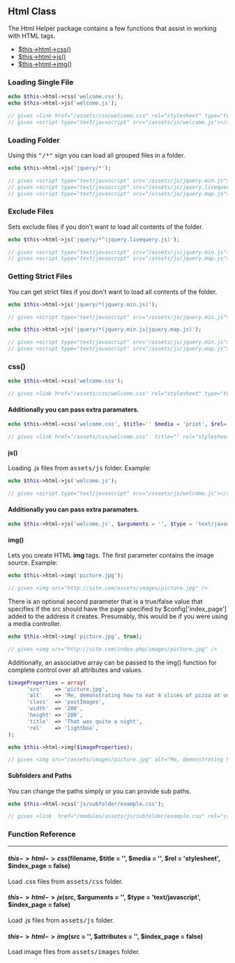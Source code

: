 ## Html Class

The Html Helper package contains a few functions that assist in working with HTML tags.

<ul>
    <li><a href="#css">$this->html->css()</a></li>
    <li><a href="#js">$this->html->js()</a></li>
    <li><a href="#img">$this->html->img()</a></li>
</ul>

### Loading Single File

```php
echo $this->html->css('welcome.css');
echo $this->html->js('welcome.js');

// gives <link href="/assets/css/welcome.css" rel="stylesheet" type="text/css" />
// gives <script type="text/javascript" src="/assets/js/welcome.js"></script>
```

### Loading Folder

Using this <kbd>"/*"</kbd> sign you can load all grouped files in a folder.

```php
echo $this->html->js('jquery/*');

// gives <script type="text/javascript" src="/assets/js/jquery.min.js"></script>
// gives <script type="text/javascript" src="/assets/js/jquery.livequery.js"></script>
// gives <script type="text/javascript" src="/assets/js/jquery.map.js"></script>
```

### Exclude Files

Sets exclude files if you don't want to load all contents of the folder.

```php
echo $this->html->js('jquery/*^(jquery.livequery.js)');

// gives <script type="text/javascript" src="/assets/js/jquery.min.js"></script>
// gives <script type="text/javascript" src="/assets/js/jquery.map.js"></script>
```

### Getting Strict Files

You can get strict files if you don't want to load all contents of the folder.

```php
echo $this->html->js('jquery/*(jquery.min.js)');

// gives <script type="text/javascript" src="/assets/js/jquery.min.js"></script>

echo $this->html->js('jquery/*(jquery.min.js|jquery.map.js)');

// gives <script type="text/javascript" src="/assets/js/jquery.min.js"></script>
// gives <script type="text/javascript" src="/assets/js/jquery.map.js"></script>
```

### css() <a name="css"></a>

```php
echo $this->html->css('welcome.css');

// gives <link href="/assets/css/welcome.css" rel="stylesheet" type="text/css" />
```

#### Additionally you can pass extra paramaters.

```php
echo $this->html->css('welcome.css', $title='' $media = 'print', $rel='stylesheet', $index_page = false);

// gives <link href="/assets/css/welcome.css"  title="" rel="stylesheet" type="text/css"  media="print" />
```

#### js()<a name="js"></a>

Loading .js files from <kbd>assets/js</kbd> folder. Example:

```php
echo $this->html->js('welcome.js');

// gives <script type="text/javascript" src="/assets/js/welcome.js"></script>
```

#### Additionally you can pass extra paramaters.

```php
echo $this->html->js('welcome.js', $arguments = '', $type = 'text/javascript', $index_page = false);
```

#### img() <a name="img"></a>

Lets you create HTML <b>img</b> tags. The first parameter contains the image source. Example:

```php
echo $this->html->img('picture.jpg');

// gives <img src="http://site.com/assets/images/picture.jpg" />
```
There is an optional second parameter that is a true/false value that specifies if the src should have the page specified by $config['index_page'] added to the address it creates. Presumably, this would be if you were using a media controller.

```php
echo $this->html->img('picture.jpg', true);

// gives <img src="http://site.com/index.php/images/picture.jpg" />
```

Additionally, an associative array can be passed to the img() function for complete control over all attributes and values.

```php
$imageProperties = array(
      'src'    => 'picture.jpg',
      'alt'    => 'Me, demonstrating how to eat 4 slices of pizza at one time',
      'class'  => 'postImages',
      'width'  => '200',
      'height' => '200',
      'title'  => 'That was quite a night',
      'rel'    => 'lightbox',
);

echo $this->html->img($imageProperties);

// gives <img src="/assets/images/picture.jpg" alt="Me, demonstrating how to eat 4 slices of pizza at one time"  class="postImages" width="200" height="200" title="That was quite a night" rel="lightbox" />
```

#### Subfolders and Paths

You can change the paths simply or you can provide sub paths.

```php
echo $this->html->css('js/subfolder/example.css');

// gives <link  href="/modules/assets/js/subfolder/example.css" rel="stylesheet" type="text/css" />
```

### Function Reference

------

#### $this->html->css($filename, $title = '', $media = '', $rel = 'stylesheet', $index_page = false)

Load .css files from <kbd>assets/css</kbd> folder.

#### $this->html->js($src, $arguments = '', $type = 'text/javascript', $index_page = false)

Load .js files from <kbd>assets/js</kbd> folder.

#### $this->html->img($src = '', $attributes = '', $index_page = false)

Load image files from <kbd>assets/images</kbd> folder.